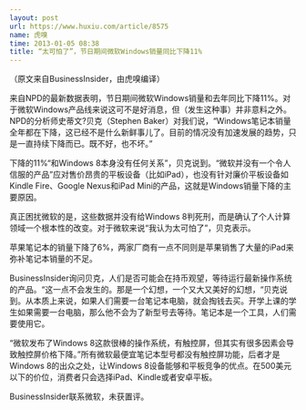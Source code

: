 ```yaml
---
layout: post
url: https://www.huxiu.com/article/8575
name: 虎嗅
time: 2013-01-05 08:38
title: “太可怕了”，节日期间微软Windows销量同比下降11%
---
```

（原文来自BusinessInsider，由虎嗅编译）

来自NPD的最新数据表明，节日期间微软Windows销量和去年同比下降11%。对于微软Windows产品线来说这可不是好消息，但（发生这种事）并非意料之外。NPD的分析师史蒂文?贝克（Stephen Baker）对我们说，“Windows笔记本销量全年都在下降，这已经不是什么新鲜事儿了。目前的情况没有加速发展的趋势，只是一直持续下降而已。既不好，也不坏。”

下降的11%“和Windows 8本身没有任何关系”，贝克说到。“微软并没有一个令人信服的产品”应对售价昂贵的平板设备（比如iPad），也没有针对廉价平板设备如Kindle Fire、Google Nexus和iPad Mini的产品，这就是Windows销量下降的主要原因。

真正困扰微软的是，这些数据并没有给Windows 8判死刑，而是确认了个人计算领域一个根本性的改变。对于微软来说“我认为太可怕了”，贝克表示。

苹果笔记本的销量下降了6%，两家厂商有一点不同则是苹果销售了大量的iPad来弥补笔记本销量的不足。

BusinessInsider询问贝克，人们是否可能会在持币观望，等待运行最新操作系统的产品。“这一点不会发生的。那是一个幻想，一个又大又美好的幻想，“贝克说到。从本质上来说，如果人们需要一台笔记本电脑，就会掏钱去买。开学上课的学生如果需要一台电脑，那么他不会为了新型号去等待。笔记本是一个工具，人们需要使用它。

“微软发布了Windows 8这款很棒的操作系统，有触控屏，但其实有很多因素会导致触控屏价格下降。”所有微软最便宜笔记本型号都没有触控屏功能，后者才是Windows 8的出众之处，让Windows 8设备能够和平板竞争的优点。在500美元以下的价位，消费者只会选择iPad、Kindle或者安卓平板。

BusinessInsider联系微软，未获置评。

